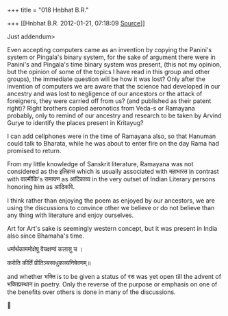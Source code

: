 +++
title = "018 Hnbhat B.R."

+++
[[Hnbhat B.R.	2012-01-21, 07:18:09 [Source](https://groups.google.com/g/samskrita/c/KUNziKm9fDQ)]]



  

Just addendum>

  

  

Even accepting computers came as an invention by copying the Panini's system or Pingala's binary system, for the sake of argument there were in Panini's and Pingala's time binary system was present, (this not my opinion, but the opinion of some of the topics I have read in this group and other groups), the immediate question will be how it was lost? Only after the invention of computers we are aware that the science had developed in our ancestry and was lost to negligence of our ancestors or the attack of foreigners, they were carried off from us? (and published as their patent right)? Right brothers copied aeronotics from Veda-s or Ramayana probably, only to remind of our ancestry and research to be taken by Arvind Gurye to identify the places present in Kritayug?

  

I can add cellphones were in the time of Ramayana also, so that Hanuman could talk to Bharata, while he was about to enter fire on the day Rama had promised to return.

  

From my little knowledge of Sanskrit literature, Ramayana was not considered as the इतिहास which is usually associated with महाभारत in contrast with वाल्मीकि's रामायण as आदिकाव्य in the very outset of Indian Literary persons honoring him as आदिकवि.

  

I think rather than enjoying the poem as enjoyed by our ancestors, we are using the discussions to convince other we believe or do not believe than any thing with literature and enjoy ourselves.

  

Art for Art's sake is seemingly western concept, but it was present in India also since Bhamaha's time.

  

धर्मार्थकाममोक्षेषु वैचक्षण्यं कलासु च ।

करोति कीर्तिं प्रीतिञ्चसाधुकाव्यनिषेवणम्॥

  

and whether भक्ति is to be given a status of रस was yet open till the advent of भक्तिप्रस्थान in poetry. Only the reverse of the purpose or emphasis on one of the benefits over others is done in many of the discussions.




